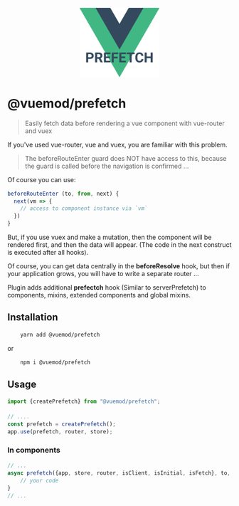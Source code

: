 <p align="center">
  <a href="https://github.com/webigorkiev/prefetch" target="_blank" rel="noopener noreferrer">
    <img width="180" src="https://github.com/webigorkiev/prefetch/blob/master/logo.svg" alt="@vuemod/prefetch logo">
  </a>
</p>

# @vuemod/prefetch
> Easily fetch data before rendering a vue component with vue-router and vuex

If you've used vue-router, vue and vuex, you are familiar with this problem.

> The beforeRouteEnter guard does NOT have access to this, because the guard is called before the navigation is confirmed ...

Of course you can use:
```typescript
beforeRouteEnter (to, from, next) {
  next(vm => {
    // access to component instance via `vm`
  })
}
```

But, if you use vuex and make a mutation, then the component will be rendered first, 
and then the data will appear. (The code in the next construct is executed after all hooks).

Of course, you can get data centrally in the **beforeResolve** hook, but then if your application grows, you will have to write a separate router ...

Plugin adds additional **prefectch** hook (Similar to serverPrefetch) to components, mixins, extended components and global mixins.

## Installation

```bash
    yarn add @vuemod/prefetch
```
or
```bash
    npm i @vuemod/prefetch
```

## Usage

```typescript
import {createPrefetch} from "@vuemod/prefetch";

// ....
const prefetch = createPrefetch();
app.use(prefetch, router, store);

```

### In components

```typescript
// ...
async prefetch({app, store, router, isClient, isInitial, isFetch}, to, from, next?) {
    // your code
}
// ...
```